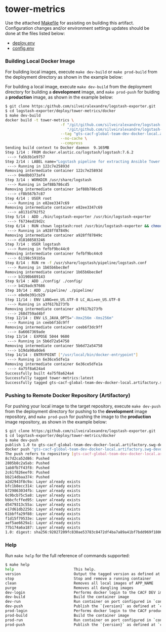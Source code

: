 # tower-metrics

Use the attached [Makefile](Makefile) for assisting on building this artifact. Configuration changes and/or environment settings updates should be done at the files listed below:

- [deploy.env](deploy.env)
- [config.env](config.env)

### Building Local Docker Image

For building local images, execute `make dev-build` or `make prod-build` from the deployment directory as shown in the example below:

For building a local image, execute `make dev-build` from the deployment directory for building a **development** image, and `make prod-push` for buiding a **production** image, as shown in the example below:

```bash
$ git clone https:/github.com/silveiralexandre/logstash-exporter.git
$ cd logstash-exporter/deploy/tower-metrics/docker
$ make dev-build
docker build -t tower-metrics \
                         -f "/git/github.com/silveiralexandre/logstash-exporter/deploy/tower-metrics/docker/Dockerfile" \
                            "/git/github.com/silveiralexandre/logstash-exporter/deploy/tower-metrics/docker" \
                         --tag "gts-cacf-global-team-dev-docker-local.artifactory.swg-devops.com/logstash-custom/tower-metrics:1.0" \
                         --no-cache \
                         --compress
Sending build context to Docker daemon  9.165MB
Step 1/14 : FROM docker.elastic.co/logstash/logstash:7.6.2
 ---> fa5b3b1e9757
Step 2/14 : LABEL name="Logstash pipeline for extracting Ansible Tower inventory data"  maintainer=silveiralexandre@protonmail.com       build-date=20200929
 ---> Running in 122c7e25893d
Removing intermediate container 122c7e25893d
 ---> 04e8b0373af4
Step 3/14 : WORKDIR /usr/share/logstash
 ---> Running in 1ef88b786cd5
Removing intermediate container 1ef88b786cd5
 ---> cf8b567b7c87
Step 4/14 : USER root
 ---> Running in e82ee3347c69
Removing intermediate container e82ee3347c69
 ---> a8131d792f52
Step 5/14 : ADD ./bin/logstash-exporter /usr/bin/logstash-exporter
 ---> f6734ed19d2c
Step 6/14 : RUN chown logstash:root /usr/bin/logstash-exporter && chmod +x /usr/bin/logstash-exporter
 ---> Running in a928ff87849c
Removing intermediate container a928ff87849c
 ---> d18108583246
Step 7/14 : USER logstash
 ---> Running in fefbf9bc44c0
Removing intermediate container fefbf9bc44c0
 ---> 61198c591b5a
Step 8/14 : RUN rm -f /usr/share/logstash/pipeline/logstash.conf
 ---> Running in 1b65b6bec8ef
Removing intermediate container 1b65b6bec8ef
 ---> b3190b689143
Step 9/14 : ADD ./config/ ./config/
 ---> b419adc97686
Step 10/14 : ADD ./pipeline/ ./pipeline/
 ---> e8e0e391cb29
Step 11/14 : ENV LANG=en_US.UTF-8 LC_ALL=en_US.UTF-8
 ---> Running in a3f617b273fb
Removing intermediate container a3f617b273fb
 ---> 268d759ad4bf
Step 12/14 : ENV LS_JAVA_OPTS="-Xmx256m -Xms256m"
 ---> Running in ceeb6f3dc9ff
Removing intermediate container ceeb6f3dc9ff
 ---> 8a6667369ade
Step 13/14 : EXPOSE 5044 9600
 ---> Running in 5b6d72a54758
Removing intermediate container 5b6d72a54758
 ---> b19da90a0de6
Step 14/14 : ENTRYPOINT ["/usr/local/bin/docker-entrypoint"]
 ---> Running in 6e36ce5dfe1a
Removing intermediate container 6e36ce5dfe1a
 ---> 4a75f8a624a4
Successfully built 4a75f8a624a4
Successfully tagged tower-metrics:latest
Successfully tagged gts-cacf-global-team-dev-docker-local.artifactory.swg-devops.com/logstash-custom/tower-metrics:1.0
```

### Pushing to Remote Docker Repository (Artifactory)

For pushing your local image to the target repository, execute `make dev-push` from the deployment directory for pushing to the **development** image repository, and `make prod-push` for pushing the image to the **production** image repository,
 as shown in the example below:

```bash
$ git clone https:/github.com/silveiralexandre/logstash-exporter.git
$ cd logstash-exporter/deploy/tower-metrics/docker
$ make dev-push
publish 1.0 to gts-cacf-global-team-dev-docker-local.artifactory.swg-devops.com
docker push "gts-cacf-global-team-dev-docker-local.artifactory.swg-devops.com/logstash-custom/tower-metrics:1.0"
The push refers to repository [gts-cacf-global-team-dev-docker-local.artifactory.swg-devops.com/logstash-custom/tower-metrics]
8c7d2ca52d86: Pushed
2805b8c2a5ab: Pushed
1ab8fb7f43f8: Pushed
2c61f826eef0: Pushed
bb214dbaa374: Pushed
a2d2943f8c9a: Layer already exists
bfc1b8ecc314: Layer already exists
b729863034fb: Layer already exists
6c9bcb75c5a8: Layer already exists
bbbcfcffed95: Layer already exists
d5479313c55a: Layer already exists
e17d61db2256: Layer already exists
61bbffa29f88: Layer already exists
f1d15f79533e: Layer already exists
aef5ae6629a1: Layer already exists
77b174a6a187: Layer already exists
1.0: digest: sha256:92027209fc830ae53783c8472df4ba7a89a41bf7bdd969f18063b0b13716faa9 size: 3868
```

### Help

Run `make help` for the full reference of commands supported:

```bash
$ make help
help                           This help.
version                        Output the tagged version as defined at `config.env`
stop                           Stop and remove a running container
clean                          Removes all local images of APP_NAME
purge                          Removes all dangling images
dev-login                      Performs docker login to the CACF DEV image repository
dev-build                      Build the container image
dev-run                        Run container on port configured in `config.env`
dev-push                       Publish the `{version}` as defined at `config.env`
prod-login                     Performs docker login to the CACF production image repository
prod-build                     Build the container image
prod-run                       Run container on port configured in `config.env`
prod-push                      Publish the `{version}` as defined at `config.env`
```